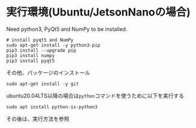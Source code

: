 # 実行環境(Ubuntu/JetsonNanoの場合)

Need python3, PyQt5 and NumPy to be installed.

```
# install pyqt5 and NumPy
sudo apt-get install -y python3-pip
pip3 install --upgrade pip
pip3 install numpy
pip3 install pyqt5
```

その他、パッケージのインストール

```
sudo apt-get install -y git
```

ubuntu20.04LTS以降の場合は`python`コマンドを使うために以下を実行する

```
sudo apt install python-is-python3
```

その後は、実行方法を参照
